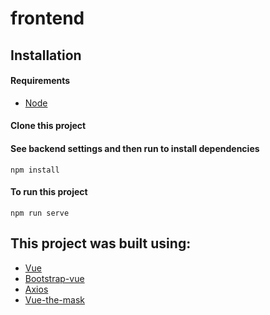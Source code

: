 # frontend

## Installation

#### Requirements
* [Node](https://nodejs.org/en/)

#### Clone this project

#### See backend settings and then run to install dependencies
```
npm install
```

#### To run this project
```
npm run serve
```

## This project was built using:
* [Vue](https://vuejs.org/)
* [Bootstrap-vue](https://bootstrap-vue.org/)
* [Axios](https://github.com/axios/axios)
* [Vue-the-mask](https://vuejs-tips.github.io/vue-the-mask/)
